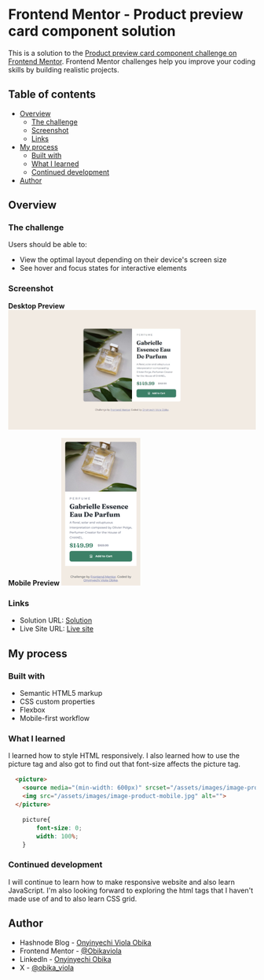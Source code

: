 # Frontend Mentor - Product preview card component solution

This is a solution to the [Product preview card component challenge on Frontend Mentor](https://www.frontendmentor.io/challenges/product-preview-card-component-GO7UmttRfa). Frontend Mentor challenges help you improve your coding skills by building realistic projects. 

## Table of contents

- [Overview](#overview)
  - [The challenge](#the-challenge)
  - [Screenshot](#screenshot)
  - [Links](#links)
- [My process](#my-process)
  - [Built with](#built-with)
  - [What I learned](#what-i-learned)
  - [Continued development](#continued-development)
- [Author](#author)

## Overview

### The challenge

Users should be able to:

- View the optimal layout depending on their device's screen size
- See hover and focus states for interactive elements

### Screenshot

**Desktop Preview**
![Desktop preview](/assets/images/sceeenshot-desktop.jpeg)

**Mobile Preview**
![Mobile preview](/assets/images/screenshot-mobile.png)

### Links

- Solution URL: [Solution](https://github.com/Obikaviola/product-preview/)
- Live Site URL: [Live site](https://product-preview-ten-phi.vercel.app/)

## My process

### Built with

- Semantic HTML5 markup
- CSS custom properties
- Flexbox
- Mobile-first workflow

### What I learned

I learned how to style HTML responsively. I also learned how to use the picture tag and also got to find out that font-size affects the picture tag.

```html
  <picture>
    <source media="(min-width: 600px)" srcset="/assets/images/image-product-desktop.jpg">
    <img src="/assets/images/image-product-mobile.jpg" alt="">
  </picture>
```

```css
    picture{
        font-size: 0;
        width: 100%;
    }
```

### Continued development

I will continue to learn how to make responsive website and also learn JavaScript. I'm also looking forward to exploring the html tags that I haven't made use of and to also learn CSS grid.

## Author

- Hashnode Blog - [Onyinyechi Viola Obika](https://obikaviola.hashnode.dev/)
- Frontend Mentor - [@Obikaviola](https://www.frontendmentor.io/profile/Obikaviola)
- LinkedIn - [Onyinyechi Obika](https://www.linkedin.com/in/onyinyechi-obika)
- X - [@obika_viola](https://x.com/obika_viola)
